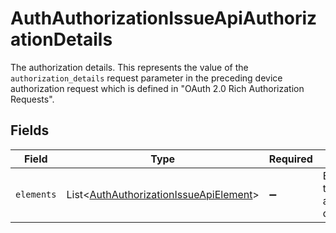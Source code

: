 # AuthAuthorizationIssueApiAuthorizationDetails

The authorization details. This represents the value of the `authorization_details`
request parameter in the preceding device authorization request which is defined in
"OAuth 2.0 Rich Authorization Requests".



## Fields

| Field                                                                                                  | Type                                                                                                   | Required                                                                                               | Description                                                                                            |
| ------------------------------------------------------------------------------------------------------ | ------------------------------------------------------------------------------------------------------ | ------------------------------------------------------------------------------------------------------ | ------------------------------------------------------------------------------------------------------ |
| `elements`                                                                                             | List\<[AuthAuthorizationIssueApiElement](../../models/operations/AuthAuthorizationIssueApiElement.md)> | :heavy_minus_sign:                                                                                     | Elements of this authorization details.<br/>                                                           |